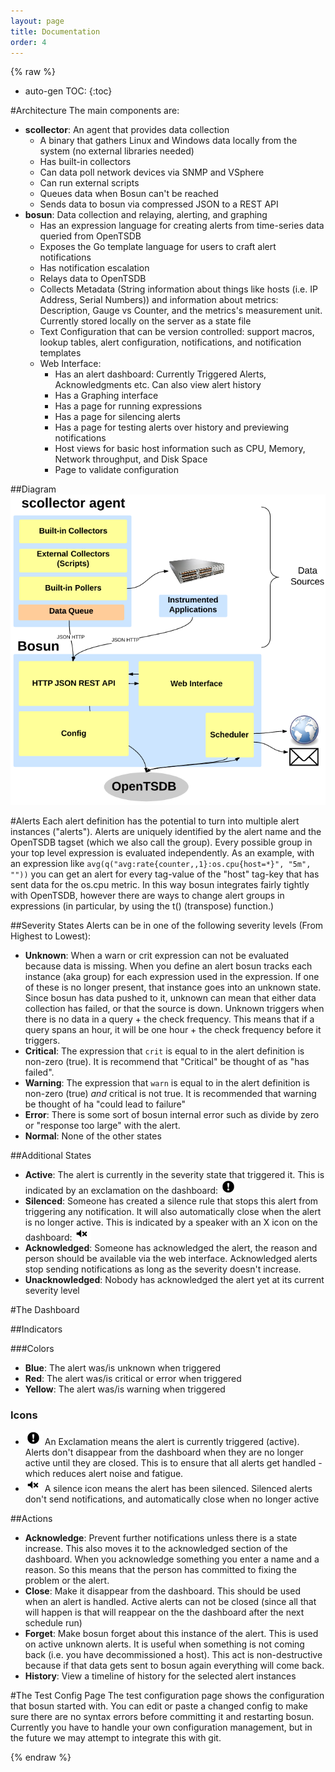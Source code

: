 ```yaml
---
layout: page
title: Documentation
order: 4
---
```


{% raw %}

* auto-gen TOC:
{:toc}

#Architecture 
The main components are:

 * **scollector**: An agent that provides data collection
   * A binary that gathers Linux and Windows data locally from the system (no external libraries needed) 
   * Has built-in collectors
   * Can data poll network devices via SNMP and VSphere
   * Can run external scripts
   * Queues data when Bosun can't be reached
   * Sends data to bosun via compressed JSON to a REST API
 * **bosun**: Data collection and relaying, alerting, and graphing 
   * Has an expression language for creating alerts from time-series data queried from OpenTSDB
   * Exposes the Go template language for users to craft alert notifications
   * Has notification escalation
   * Relays data to OpenTSDB
   * Collects Metadata (String information about things like hosts (i.e. IP Address, Serial Numbers)) and information about metrics: Description, Gauge vs Counter, and the metrics's measurement unit. Currently stored locally on the server as a state file
   * Text Configuration that can be version controlled: support macros, lookup tables, alert configuration, notifications, and notification templates 
   * Web Interface: 
     * Has an alert dashboard: Currently Triggered Alerts, Acknowledgments etc. Can also view alert history
     * Has a Graphing interface
     * Has a page for running expressions
     * Has a page for silencing alerts 
     * Has a page for testing alerts over history and previewing notifications
     * Host views for basic host information such as CPU, Memory, Network throughput, and Disk Space
     * Page to validate configuration

##Diagram
![Architecture Diagram](public/arch.png)

#Alerts
Each alert definition has the potential to turn into multiple alert instances ("alerts"). Alerts are uniquely identified by the alert name and the OpenTSDB tagset (which we also call the group). Every possible group in your top level expression is evaluated independently. As an example, with an expression like `avg(q("avg:rate{counter,,1}:os.cpu{host=*}", "5m", ""))` you can get an alert for every tag-value of the "host" tag-key that has sent data for the os.cpu metric. In this way bosun integrates fairly tightly with OpenTSDB, however there are ways to change alert groups in expressions (in particular, by using the t() (transpose) function.)

##Severity States
Alerts can be in one of the following severity levels (From Highest to Lowest):

 * **Unknown**: When a warn or crit expression can not be evaluated because data is missing. When you define an alert bosun tracks each instance (aka group) for each expression used in the expression. If one of these is no longer present, that instance goes into an unknown state. Since bosun has data pushed to it, unknown can mean that either data collection has failed, or that the source is down. Unknown triggers when there is no data in a query + the check frequency. This means that if a query spans an hour, it will be one hour + the check frequency before it triggers.
 * **Critical**: The expression that `crit` is equal to in the alert definition is non-zero (true). It is recommend that "Critical" be thought of as "has failed".
 * **Warning**: The expression that `warn` is equal to in the alert definition is non-zero (true) *and* critical is not true. It is recommended that warning be thought of ha "could lead to failure"
 * **Error**: There is some sort of bosun internal error such as divide by zero or "response too large" with the alert.
 * **Normal**: None of the other states

##Additional States
 * **Active**: The alert is currently in the severity state that triggered it. This is indicated by an exclamation on the dashboard: ![Exclamation Glyph](public/exclamation.png)
 * **Silenced**: Someone has created a silence rule that stops this alert from triggering any notification. It will also automatically close when the alert is no longer active. This is indicated by a speaker with an X icon on the dashboard: ![Silence Glyph](public/silence.png) 
 * **Acknowledged**: Someone has acknowledged the alert, the reason and person should be available via the web interface. Acknowledged alerts stop sending notifications as long as the severity doesn't increase.
 * **Unacknowledged**: Nobody has acknowledged the alert yet at its current severity level

#The Dashboard

##Indicators

###Colors

 * **Blue**: The alert was/is unknown when triggered
 * **Red**: The alert was/is critical or error when triggered
 * **Yellow**: The alert was/is warning when triggered

### Icons

 * ![Exclamation Glyph](public/exclamation.png) An Exclamation means the alert is currently triggered (active). Alerts don't disappear from the dashboard when they are no longer active until they are closed. This is to ensure that all alerts get handled - which reduces alert noise and fatigue.
 * ![Silence Glyph](public/silence.png) A silence icon means the alert has been silenced. Silenced alerts don't send notifications, and automatically close when no longer active


##Actions

 * **Acknowledge**: Prevent further notifications unless there is a state increase. This also moves it to the acknowledged section of the dashboard. When you acknowledge something you enter a name and a reason. So this means that the person has committed to fixing the problem or the alert.
 * **Close**: Make it disappear from the dashboard. This should be used when an alert is handled. Active alerts can not be closed (since all that will happen is that will reappear on the the dashboard after the next schedule run)
 * **Forget**: Make bosun forget about this instance of the alert. This is used on active unknown alerts. It is useful when something is not coming back (i.e. you have decommissioned a host). This act is non-destructive because if that data gets sent to bosun again everything will come back.
 * **History**: View a timeline of history for the selected alert instances

#The Test Config Page
The test configuration page shows the configuration that bosun started with. You can edit or paste a changed config to make sure there are no syntax errors before committing it and restarting bosun. Currently you have to handle your own configuration management, but in the future we may attempt to integrate this with git.




{% endraw %}
